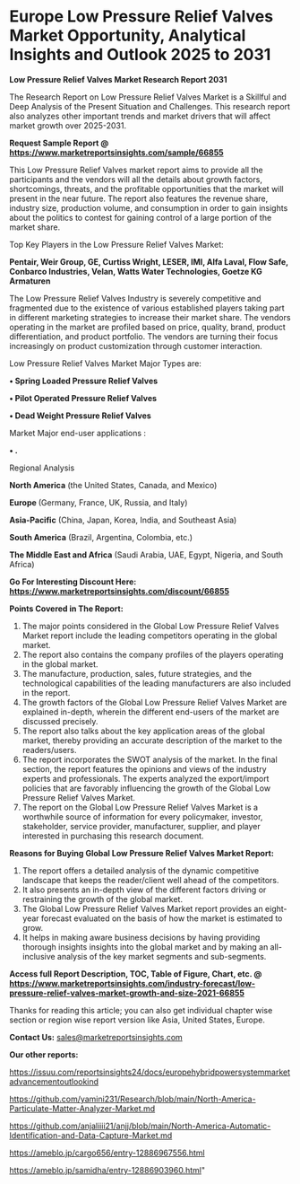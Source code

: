 # Europe Low Pressure Relief Valves Market Opportunity, Analytical Insights and Outlook 2025 to 2031

<strong>Low Pressure Relief Valves Market Research Report 2031</strong>

The Research Report on Low Pressure Relief Valves Market is a Skillful and Deep Analysis of the Present Situation and Challenges. This research report also analyzes other important trends and market drivers that will affect market growth over 2025-2031.

<strong>Request Sample Report @ <a href=https://www.marketreportsinsights.com/sample/66855>https://www.marketreportsinsights.com/sample/66855</a></strong>

This Low Pressure Relief Valves market report aims to provide all the participants and the vendors will all the details about growth factors, shortcomings, threats, and the profitable opportunities that the market will present in the near future. The report also features the revenue share, industry size, production volume, and consumption in order to gain insights about the politics to contest for gaining control of a large portion of the market share.

Top Key Players in the Low Pressure Relief Valves Market:

<strong>Pentair, Weir Group, GE, Curtiss Wright, LESER, IMI, Alfa Laval, Flow Safe, Conbarco Industries, Velan, Watts Water Technologies, Goetze KG Armaturen</strong>

The Low Pressure Relief Valves Industry is severely competitive and fragmented due to the existence of various established players taking part in different marketing strategies to increase their market share. The vendors operating in the market are profiled based on price, quality, brand, product differentiation, and product portfolio. The vendors are turning their focus increasingly on product customization through customer interaction.

Low Pressure Relief Valves Market Major Types are:

<strong>• Spring Loaded Pressure Relief Valves

• Pilot Operated Pressure Relief Valves

• Dead Weight Pressure Relief Valves</strong>

Market Major end-user applications :

<strong>• .</strong>

Regional Analysis

</u><strong><b>North America</b></strong> (the United States, Canada, and Mexico)

<strong><b>Europe </b></strong>(Germany, France, UK, Russia, and Italy)

<strong><b>Asia-Pacific</b></strong> (China, Japan, Korea, India, and Southeast Asia)

<strong><b>South America</b></strong> (Brazil, Argentina, Colombia, etc.)

<strong><b>The Middle East and Africa</b></strong> (Saudi Arabia, UAE, Egypt, Nigeria, and South Africa)

<strong>Go For Interesting Discount Here: <a href=https://www.marketreportsinsights.com/discount/66855>https://www.marketreportsinsights.com/discount/66855</a></strong>

<strong>Points Covered in The Report:</strong>
<ol>
  <li>The major points considered in the Global Low Pressure Relief Valves Market report include the leading competitors operating in the global market.</li>
  <li>The report also contains the company profiles of the players operating in the global market.</li>
  <li>The manufacture, production, sales, future strategies, and the technological capabilities of the leading manufacturers are also included in the report.</li>
  <li>The growth factors of the Global Low Pressure Relief Valves Market are explained in-depth, wherein the different end-users of the market are discussed precisely.</li>
  <li>The report also talks about the key application areas of the global market, thereby providing an accurate description of the market to the readers/users.</li>
  <li>The report incorporates the SWOT analysis of the market. In the final section, the report features the opinions and views of the industry experts and professionals. The experts analyzed the export/import policies that are favorably influencing the growth of the Global Low Pressure Relief Valves Market.</li>
  <li>The report on the Global Low Pressure Relief Valves Market is a worthwhile source of information for every policymaker, investor, stakeholder, service provider, manufacturer, supplier, and player interested in purchasing this research document.</li>
</ol>
<strong>Reasons for Buying Global Low Pressure Relief Valves Market Report:</strong>

<ol>
  <li>The report offers a detailed analysis of the dynamic competitive landscape that keeps the reader/client well ahead of the competitors.</li>
  <li>It also presents an in-depth view of the different factors driving or restraining the growth of the global market.</li>
  <li>The Global Low Pressure Relief Valves Market report provides an eight-year forecast evaluated on the basis of how the market is estimated to grow.</li>
  <li>It helps in making aware business decisions by having providing thorough insights insights into the global market and by making an all-inclusive analysis of the key market segments and sub-segments.</li>
</ol>
<strong>Access full Report Description, TOC, Table of Figure, Chart, etc. @ <a href=https://www.marketreportsinsights.com/industry-forecast/low-pressure-relief-valves-market-growth-and-size-2021-66855>https://www.marketreportsinsights.com/industry-forecast/low-pressure-relief-valves-market-growth-and-size-2021-66855</a></strong>


Thanks for reading this article; you can also get individual chapter wise section or region wise report version like Asia, United States, Europe.

<strong>Contact Us:</strong>
sales@marketreportsinsights.com

<strong>Our other reports:</strong>

<a href=https://issuu.com/reportsinsights24/docs/europehybridpowersystemmarketadvancementoutlookind>https://issuu.com/reportsinsights24/docs/europehybridpowersystemmarketadvancementoutlookind</a>

<a href=https://github.com/yamini231/Research/blob/main/North-America-Particulate-Matter-Analyzer-Market.md>https://github.com/yamini231/Research/blob/main/North-America-Particulate-Matter-Analyzer-Market.md</a>

<a href=https://github.com/anjaliiii21/anjj/blob/main/North-America-Automatic-Identification-and-Data-Capture-Market.md>https://github.com/anjaliiii21/anjj/blob/main/North-America-Automatic-Identification-and-Data-Capture-Market.md</a>

<a href=https://ameblo.jp/cargo656/entry-12886967556.html>https://ameblo.jp/cargo656/entry-12886967556.html</a>

<a href=https://ameblo.jp/samidha/entry-12886903960.html>https://ameblo.jp/samidha/entry-12886903960.html</a>"
